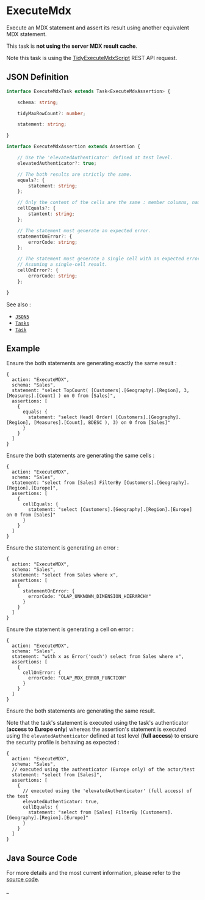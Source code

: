 # ExecuteMdx

Execute an MDX statement and assert its result using another equivalent MDX statement.

This task is **not using the server MDX result cache**.

Note this task is using the [TidyExecuteMdxScript](https://doc.iccube.com/?ic3topic=server.api.TidyExecuteMdxScript)
REST API request.

## JSON Definition

```typescript
interface ExecuteMdxTask extends Task<ExecuteMdxAssertion> {

    schema: string;

    tidyMaxRowCount?: number;

    statement: string;

}

interface ExecuteMdxAssertion extends Assertion {

    // Use the 'elevatedAuthenticator' defined at test level.
    elevatedAuthenticator?: true;

    // The both results are strictly the same.
    equals?: {
        statement: string;
    };

    // Only the content of the cells are the same : member columns, name of the columns are ignored.
    cellEquals?: {
        stamtent: string;
    };

    // The statement must generate an expected error.
    statementOnError?: {
        errorCode: string;
    };

    // The statement must generate a single cell with an expected error.
    // Assuming a single-cell result.
    cellOnError?: {
        errorCode: string;
    };

}
```

See also :

- [`JSON5`](../JSON5.md)
- [`Tasks`](../Tasks.md)
- [`Task`](../Task.md)

## Example

Ensure the both statements are generating exactly the same result :

```json5
{
  action: "ExecuteMDX",
  schema: "Sales",
  statement: "select TopCount( [Customers].[Geography].[Region], 3, [Measures].[Count] ) on 0 from [Sales]",
  assertions: [
    {
      equals: {
        statement: "select Head( Order( [Customers].[Geography].[Region], [Measures].[Count], BDESC ), 3) on 0 from [Sales]"
      }
    }
  ]
}
```

Ensure the both statements are generating the same cells :

```json5
{
  action: "ExecuteMDX",
  schema: "Sales",
  statement: "select from [Sales] FilterBy [Customers].[Geography].[Region].[Europe]",
  assertions: [
    {
      cellEquals: {
        statement: "select [Customers].[Geography].[Region].[Europe] on 0 from [Sales]"
      }
    }
  ]
}
```

Ensure the statement is generating an error :

```json5
{
  action: "ExecuteMDX",
  schema: "Sales",
  statement: "select from Sales where x",
  assertions: [
    {
      statementOnError: {
        errorCode: "OLAP_UNKNOWN_DIMENSION_HIERARCHY"
      }
    }
  ]
}
```

Ensure the statement is generating a cell on error :

```json5
{
  action: "ExecuteMDX",
  schema: "Sales",
  statement: "with x as Error('ouch') select from Sales where x",
  assertions: [
    {
      cellOnError: {
        errorCode: "OLAP_MDX_ERROR_FUNCTION"
      }
    }
  ]
}
```

Ensure the both statements are generating the same result.

Note that the task's statement is executed using the task's authenticator (**access to Europe only**) whereas
the assertion's statement is executed using the `elevatedAuthenticator` defined at test level (**full access**)
to ensure the security profile is behaving as expected :

```json5
{
  action: "ExecuteMDX",
  schema: "Sales",
  // executed using the authenticator (Europe only) of the actor/test
  statement: "select from [Sales]",
  assertions: [
    {
      // executed using the 'elevatedAuthenticator' (full access) of the test 
      elevatedAuthenticator: true,
      cellEquals: {
        statement: "select from [Sales] FilterBy [Customers].[Geography].[Region].[Europe]"
      }
    }
  ]
}
```

## Java Source Code

For more details and the most current information, please refer to
the [source code](../../../../src/main/java/ic3/analyticsops/test/task/mdx/AOExecuteMdxTask.java).

_
